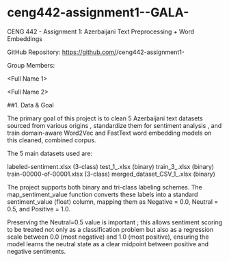 # ceng442-assignment1--GALA-

CENG 442 - Assignment 1: Azerbaijani Text Preprocessing + Word Embeddings 


GitHub Repository: https://github.com/<org-or-user>/ceng442-assignment1-<groupname> 

Group Members:

<Full Name 1> 

<Full Name 2> 

##1. Data & Goal 

The primary goal of this project is to clean 5 Azerbaijani text datasets sourced from various origins , standardize them for sentiment analysis , and train domain-aware Word2Vec and FastText word embedding models on this cleaned, combined corpus.

The 5 main datasets used are:

labeled-sentiment.xlsx (3-class) 
test_1_.xlsx (binary) 
train_3_.xlsx (binary) 
train-00000-of-00001.xlsx (3-class) 
merged_dataset_CSV_1_.xlsx (binary) 

The project supports both binary and tri-class labeling schemes. The map_sentiment_value function converts these labels into a standard sentiment_value (float) column, mapping them as Negative = 0.0, Neutral = 0.5, and Positive = 1.0.


Preserving the Neutral=0.5 value is important ; this allows sentiment scoring to be treated not only as a classification problem but also as a regression scale between 0.0 (most negative) and 1.0 (most positive), ensuring the model learns the neutral state as a clear midpoint between positive and negative sentiments.
